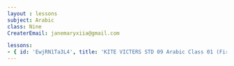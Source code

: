 ```yaml
--- 
layout : lessons 
subject: Arabic
class: Nine
CreaterEmail: janemaryxiia@gmail.com

lessons: 
- { id: 'EwjRN1Ta3L4', title: 'KITE VICTERS STD 09 Arabic Class 01 (First Bell-ഫസ്റ്റ് ബെല്‍)' }
---
```


